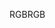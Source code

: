 <span data-ttu-id="62dc2-101">RGB</span><span class="sxs-lookup"><span data-stu-id="62dc2-101">RGB</span></span>